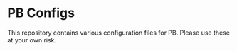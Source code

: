 # PB Configs

This repository contains various configuration files for PB. Please use these at your own risk.